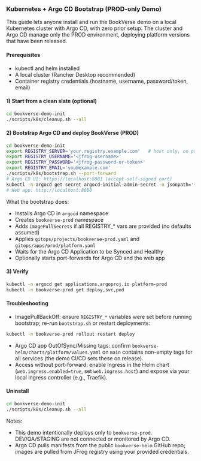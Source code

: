 ### Kubernetes + Argo CD Bootstrap (PROD-only Demo)

This guide lets anyone install and run the BookVerse demo on a local Kubernetes cluster with Argo CD, with zero prior setup. The cluster and Argo CD manage only the PROD environment, deploying platform versions that have been released.

#### Prerequisites
- kubectl and helm installed
- A local cluster (Rancher Desktop recommended)
- Container registry credentials (hostname, username, password/token, email)

#### 1) Start from a clean slate (optional)
```bash
cd bookverse-demo-init
./scripts/k8s/cleanup.sh --all
```

#### 2) Bootstrap Argo CD and deploy BookVerse (PROD)
```bash
cd bookverse-demo-init
export REGISTRY_SERVER='your.registry.example.com'   # host only, no path
export REGISTRY_USERNAME='<jfrog-username>'
export REGISTRY_PASSWORD='<jfrog-password-or-token>'
export REGISTRY_EMAIL='you@example.com'
./scripts/k8s/bootstrap.sh --port-forward
# Argo CD UI: https://localhost:8081 (accept self-signed cert)
kubectl -n argocd get secret argocd-initial-admin-secret -o jsonpath='{.data.password}' | base64 -d; echo
# Web app: http://localhost:8080
```

What the bootstrap does:
- Installs Argo CD in `argocd` namespace
- Creates `bookverse-prod` namespace
- Adds `imagePullSecrets` if all REGISTRY_* vars are provided (no defaults assumed)
- Applies `gitops/projects/bookverse-prod.yaml` and `gitops/apps/prod/platform.yaml`
- Waits for the Argo CD Application to be Synced and Healthy
- Optionally starts port-forwards for Argo CD and the web app

#### 3) Verify
```bash
kubectl -n argocd get applications.argoproj.io platform-prod
kubectl -n bookverse-prod get deploy,svc,pod
```

#### Troubleshooting
- ImagePullBackOff: ensure `REGISTRY_*` variables were set before running bootstrap; re-run `bootstrap.sh` or restart deployments:
```bash
kubectl -n bookverse-prod rollout restart deploy
```
- Argo CD app OutOfSync/Missing tags: confirm `bookverse-helm/charts/platform/values.yaml` on `main` contains non-empty tags for all services (the demo CI/CD sets these on release).
- Access without port-forward: enable Ingress in the Helm chart (`web.ingress.enabled=true`, set `web.ingress.host`) and expose via your local ingress controller (e.g., Traefik).

#### Uninstall
```bash
cd bookverse-demo-init
./scripts/k8s/cleanup.sh --all
```

Notes:
- This demo intentionally deploys only to `bookverse-prod`. DEV/QA/STAGING are not connected or monitored by Argo CD.
- Argo CD pulls manifests from the public `bookverse-helm` GitHub repo; images are pulled from JFrog registry using your provided credentials.


